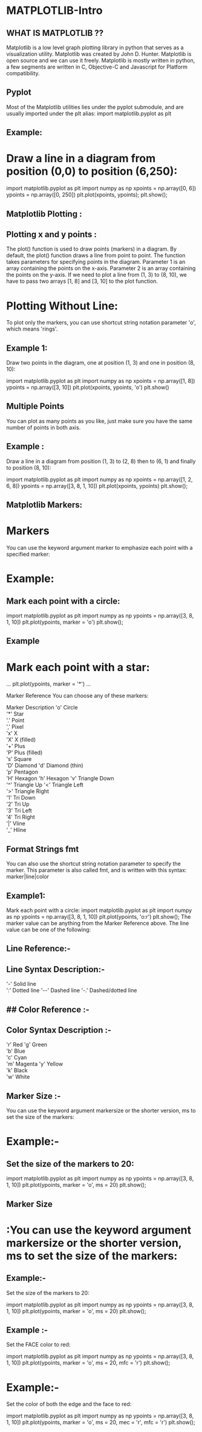 # MATPLOTLIB-Intro
## WHAT IS MATPLOTLIB ?? 
Matplotlib is a low level graph plotting library in python that serves as a visualization utility.
Matplotlib was created by John D. Hunter.
Matplotlib is open source and we can use it freely.
Matplotlib is mostly written in python, a few segments are written in C, Objective-C and Javascript for Platform compatibility.
## Pyplot
Most of the Matplotlib utilities lies under the pyplot submodule, and are usually imported under the plt alias:
import matplotlib.pyplot as plt
## Example: 
# Draw a line in a diagram from position (0,0) to position (6,250):
import matplotlib.pyplot as plt
import numpy as np
xpoints = np.array([0, 6])
ypoints = np.array([0, 250])
plt.plot(xpoints, ypoints);
plt.show();

## Matplotlib Plotting :
## Plotting x and y points :
The plot() function is used to draw points (markers) in a diagram.
By default, the plot() function draws a line from point to point.
The function takes parameters for specifying points in the diagram.
Parameter 1 is an array containing the points on the x-axis.
Parameter 2 is an array containing the points on the y-axis.
If we need to plot a line from (1, 3) to (8, 10), we have to pass two arrays [1, 8] and [3, 10] to the plot function.

 # Plotting Without Line:
To plot only the markers, you can use shortcut string notation parameter 'o', which means 'rings'.

 ## Example 1:
Draw two points in the diagram, one at position (1, 3) and one in position (8, 10):

import matplotlib.pyplot as plt
import numpy as np
xpoints = np.array([1, 8])
ypoints = np.array([3, 10])
plt.plot(xpoints, ypoints, 'o')
plt.show()

 ## Multiple Points
You can plot as many points as you like, just make sure you have the same number of points in both axis.

## Example :
Draw a line in a diagram from position (1, 3) to (2, 8) then to (6, 1) and finally to position (8, 10):

import matplotlib.pyplot as plt
import numpy as np
xpoints = np.array([1, 2, 6, 8])
ypoints = np.array([3, 8, 1, 10])
plt.plot(xpoints, ypoints)
plt.show();

## Matplotlib Markers:
# Markers
You can use the keyword argument marker to emphasize each point with a specified marker:

# Example: 
## Mark each point with a circle:
import matplotlib.pyplot as plt
import numpy as np
ypoints = np.array([3, 8, 1, 10])
plt.plot(ypoints, marker = 'o')
plt.show();

## Example
# Mark each point with a star:
...
plt.plot(ypoints, marker = '*')
...


Marker Reference
You can choose any of these markers:

Marker	Description
'o'	Circle	
'*'	Star	
'.'	Point	
','	Pixel	
'x'	X	
'X'	X (filled)	
'+'	Plus	
'P'	Plus (filled)	
's'	Square	
'D'	Diamond	
'd'	Diamond (thin)	
'p'	Pentagon	
'H'	Hexagon	
'h'	Hexagon	
'v'	Triangle Down	
'^'	Triangle Up	
'<'	Triangle Left	
'>'	Triangle Right	
'1'	Tri Down	
'2'	Tri Up	
'3'	Tri Left	
'4'	Tri Right	
'|'	Vline	
'_'	Hline

## Format Strings fmt
You can also use the shortcut string notation parameter to specify the marker.
This parameter is also called fmt, and is written with this syntax:
marker|line|color
## Example1: 
Mark each point with a circle:
import matplotlib.pyplot as plt
import numpy as np
ypoints = np.array([3, 8, 1, 10])
plt.plot(ypoints, 'o:r')
plt.show();
The marker value can be anything from the Marker Reference above.
The line value can be one of the following:

 ## Line Reference:-
## Line Syntax	Description:-
'-'	Solid line	
':'	Dotted line	
'--'	Dashed line	
'-.'	Dashed/dotted line

## ## Color Reference :-
 ## Color Syntax	Description :-
'r'	Red	
'g'	Green	
'b'	Blue	
'c'	Cyan	
'm'	Magenta	
'y'	Yellow	
'k'	Black	
'w'	White	
## Marker Size :-
You can use the keyword argument markersize or the shorter version, ms to set the size of the markers:

# Example:-
## Set the size of the markers to 20:
import matplotlib.pyplot as plt
import numpy as np
ypoints = np.array([3, 8, 1, 10])
plt.plot(ypoints, marker = 'o', ms = 20)
plt.show();

## Marker Size
# :You can use the keyword argument markersize or the shorter version, ms to set the size of the markers:

 ## Example:- 
Set the size of the markers to 20:

import matplotlib.pyplot as plt
import numpy as np
ypoints = np.array([3, 8, 1, 10])
plt.plot(ypoints, marker = 'o', ms = 20)
plt.show();

 ## Example :-
Set the FACE color to red:

import matplotlib.pyplot as plt
import numpy as np
ypoints = np.array([3, 8, 1, 10])
plt.plot(ypoints, marker = 'o', ms = 20, mfc = 'r')
plt.show();

# Example:-
Set the color of both the edge and the face to red:

import matplotlib.pyplot as plt
import numpy as np
ypoints = np.array([3, 8, 1, 10])
plt.plot(ypoints, marker = 'o', ms = 20, mec = 'r', mfc = 'r')
plt.show();
